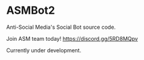 # ASMBot2
Anti-Social Media's Social Bot source code.

Join ASM team today! https://discord.gg/5RD8MQpv

Currently under development.
